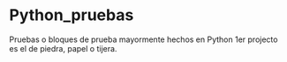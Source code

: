 # Python_pruebas

Pruebas o bloques de prueba mayormente hechos en Python
1er projecto es el de piedra, papel o tijera.
